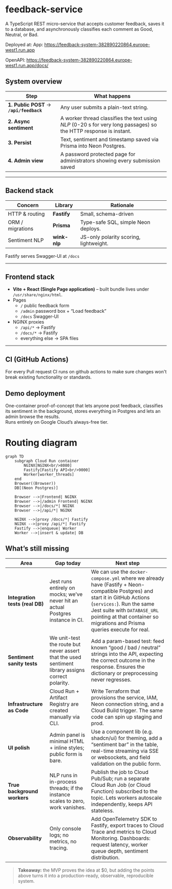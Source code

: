 # feedback-service
A TypeScript REST micro-service that accepts customer feedback, saves it to a database, and asynchronously classifies each comment as Good, Neutral, or Bad.

Deployed at:
App:	    https://feedback-system-382890220864.europe-west1.run.app

OpenAPI:	https://feedback-system-382890220864.europe-west1.run.app/docs/

## System overview

| Step | What happens |
|------|--------------|
| **1. Public POST** → **`/api/feedback`** | Any user submits a plain-text string. |
| **2. Async sentiment** | A worker thread classifies the text using _NLP_ (0-20 s for very long passages) so the HTTP response is instant. |
| **3. Persist** | Text, sentiment and timestamp saved via Prisma into Neon Postgres. |
| **4. Admin view** | A password protected page for administrators showing every submission saved |

---

## Backend stack

| Concern | Library | Rationale |
|---------|---------|-----------|
| HTTP & routing | **Fastify** | Small, schema-driven |
| ORM / migrations | **Prisma** | Type-safe SQL, simple Neon deploys. |
| Sentiment NLP | **wink-nlp** | JS-only polarity scoring, lightweight. |

Fastify serves Swagger-UI at `/docs`

---

## Frontend stack

* **Vite + React (Single Page application)** – built bundle lives under `/usr/share/nginx/html`.
* Pages  
  * `/`   public feedback form  
  * `/admin`   password box + “Load feedback”  
  * `/docs`   Swagger-UI
* NGINX proxies  
  * `/api/*` → Fastify  
  * `/docs/*` → Fastify  
  * everything else → SPA files

---

## CI (GitHub Actions)

For every Pull request CI runs on github actions to make sure changes won't break existing functionality or standards.

## Demo deployment

One-container proof-of-concept that lets anyone post feedback, classifies
its sentiment in the background, stores everything in Postgres and lets an
admin browse the results.  
Runs entirely on Google Cloud’s always-free tier.

# Routing diagram
```mermaid
graph TD
    subgraph Cloud Run container
        NGINX[NGINX<br/>8080]
        Fastify[Fastify API<br/>9000]
        Worker[worker_threads]
    end
    Browser((Browser))
    DB[(Neon Postgres)]

    Browser -->|Frontend| NGINX
    Browser -->|/admin Frontend| NGINX
    Browser -->|/docs/*| NGINX
    Browser -->|/api/*| NGINX

    NGINX -->|proxy /docs/*| Fastify
    NGINX -->|proxy /api/*| Fastify
    Fastify -->|enqueue| Worker
    Worker -->|insert & update| DB
```

## What’s still missing

| Area | Gap today | Next step |
|------|-----------|-----------|
| **Integration tests (real DB)** | Jest runs entirely on mocks; we’ve never hit an actual Postgres instance in CI. | We can use the `docker-compose.yml` where we already have (Fastify + Neon-compatible Postgres) and start it in GitHub Actions (`services:`). Run the same Jest suite with `DATABASE_URL` pointing at that container so migrations and Prisma queries execute for real. |
| **Sentiment sanity tests** | We unit-test the route but never assert that the used sentiment library assigns correct polarity. | Add a param-based test: feed known “good / bad / neutral” strings into the API, expecting the correct outcome in the response. Ensures the dictionary or preprocessing never regresses. |
| **Infrastructure as Code** | Cloud Run + Artifact Registry are created manually via CLI. | Write Terraform that provisions the service, IAM, Neon connection string, and a Cloud Build trigger. The same code can spin up staging and prod. |
| **UI polish** | Admin panel is minimal HTML + inline styles; public form is bare. | Use a component lib (e.g. shadcn/ui) for theming, add a “sentiment bar” in the table, real-time streaming via SSE or websockets, and field validation on the public form. |
| **True background workers** | NLP runs in in-process threads; if the instance scales to zero, work vanishes. | Publish the job to Cloud Pub/Sub; run a separate Cloud Run Job (or Cloud Function) subscribed to the topic. Lets workers autoscale independently, keeps API stateless. |
| **Observability** | Only console logs; no metrics, no tracing. | Add OpenTelemetry SDK to Fastify, export traces to Cloud Trace and metrics to Cloud Monitoring. Dashboards: request latency, worker queue depth, sentiment distribution. |

> **Takeaway:** the MVP proves the idea at \$0, but adding the points above turns it into a production-ready, observable, reproducible system.

